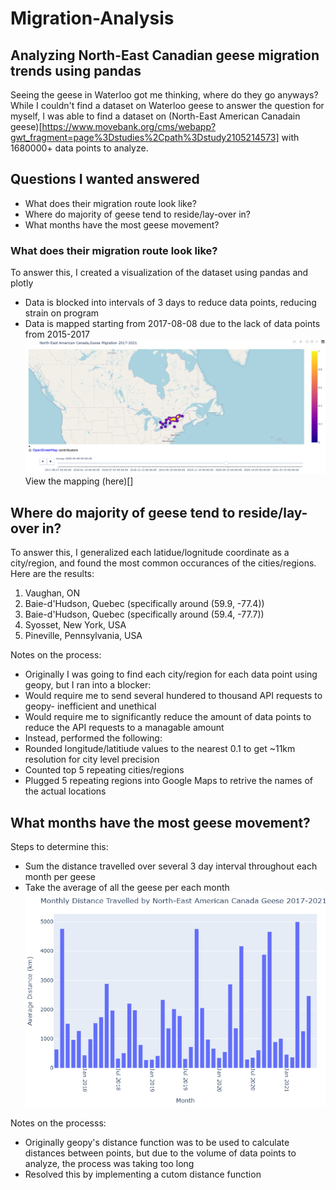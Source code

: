 # Migration-Analysis
## Analyzing North-East Canadian geese migration trends using pandas
Seeing the geese in Waterloo got me thinking, where do they go anyways? While I couldn't find a dataset on Waterloo geese to answer the question for myself, I was able to find a dataset on (North-East American Canadain geese)[https://www.movebank.org/cms/webapp?gwt_fragment=page%3Dstudies%2Cpath%3Dstudy2105214573] with 1680000+ data points to analyze.

## Questions I wanted answered
- What does their migration route look like?
- Where do majority of geese tend to reside/lay-over in?
- What months have the most geese movement?

### What does their migration route look like?
To answer this, I created a visualization of the dataset using pandas and plotly
- Data is blocked into intervals of 3 days to reduce data points, reducing strain on program
- Data is mapped starting from 2017-08-08 due to the lack of data points from 2015-2017
![map preview](.\results\map_preview.png)
View the mapping (here)[]

## Where do majority of geese tend to reside/lay-over in?
To answer this, I generalized each latidue/lognitude coordinate as a city/region, and found the most common occurances of the cities/regions. Here are the results:
1) Vaughan, ON
2) Baie-d'Hudson, Quebec (specifically around (59.9, -77.4)) 
3) Baie-d'Hudson, Quebec (specifically around (59.4, -77.7))
4) Syosset, New York, USA
5) Pineville, Pennsylvania, USA

Notes on the process:
- Originally I was going to find each city/region for each data point using geopy, but I ran into a blocker:
 - Would require me to send several hundered to thousand API requests to geopy- inefficient and unethical
 - Would require me to significantly reduce the amount of data points to reduce the API requests to a managable amount
- Instead, performed the following:
 - Rounded longitude/latitiude values to the nearest 0.1 to get ~11km resolution for city level precision
 - Counted top 5 repeating cities/regions
 - Plugged 5 repeating regions into Google Maps to retrive the names of the actual locations

## What months have the most geese movement?
Steps to determine this:
- Sum the distance travelled over several 3 day interval throughout each month per geese 
- Take the average of all the geese per each month
![map preview](.\results\movement_per_month.png)

Notes on the processs:
- Originally geopy's distance function was to be used to calculate distances between points, but due to the volume of data points to analyze, the process was taking too long
- Resolved this by implementing a cutom distance function 
